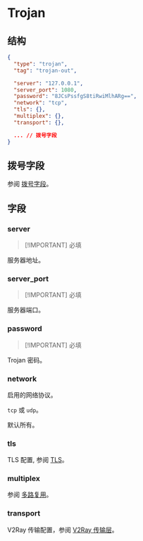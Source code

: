 # Trojan

## 结构

```json
{
  "type": "trojan",
  "tag": "trojan-out",

  "server": "127.0.0.1",
  "server_port": 1080,
  "password": "8JCsPssfgS8tiRwiMlhARg==",
  "network": "tcp",
  "tls": {},
  "multiplex": {},
  "transport": {},

  ... // 拨号字段
}
```

## 拨号字段

参阅 [拨号字段](../shared/dial)。

## 字段

### server

> [!IMPORTANT] 必填

服务器地址。

### server_port

> [!IMPORTANT] 必填

服务器端口。

### password

> [!IMPORTANT] 必填

Trojan 密码。

### network

启用的网络协议。

`tcp` 或 `udp`。

默认所有。

### tls

TLS 配置, 参阅 [TLS](../shared/tls/#结构)。

### multiplex

参阅 [多路复用](../shared/multiplex#结构)。

### transport

V2Ray 传输配置，参阅 [V2Ray 传输层](../shared/v2ray-transport)。
